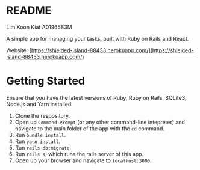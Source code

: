 # README

Lim Koon Kiat
A0196583M

A simple app for managing your tasks, built with Ruby on Rails and React.

Website: [https://shielded-island-88433.herokuapp.com/](https://shielded-island-88433.herokuapp.com/)

# Getting Started

Ensure that you have the latest versions of Ruby, Ruby on Rails, SQLite3, Node.js and Yarn installed. 

1. Clone the respository. 
2. Open up `Command Prompt` (or any other command-line intepreter) and navigate to the main folder of the app with the `cd` command. 
3. Run `bundle install`.
4. Run `yarn install`.
5. Run `rails db:migrate`.
6. Run `rails s`, which runs the rails server of this app. 
7. Open up your browser and navigate to `localhost:3000`.
